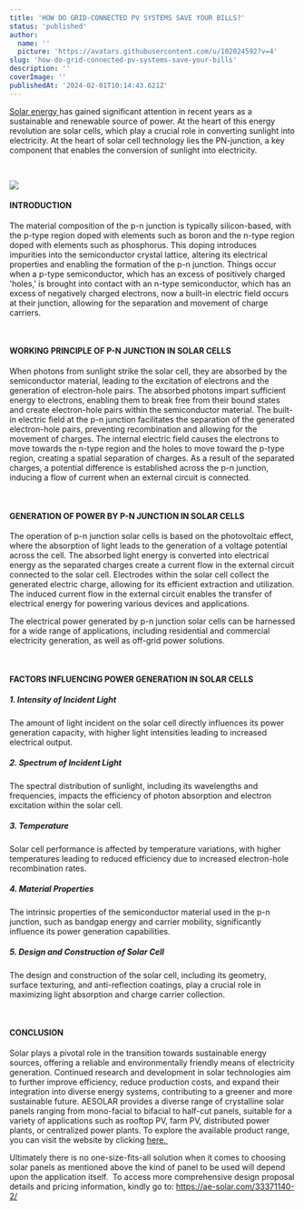 ```yaml
---
title: 'HOW DO GRID-CONNECTED PV SYSTEMS SAVE YOUR BILLS?'
status: 'published'
author:
  name: ''
  picture: 'https://avatars.githubusercontent.com/u/102024592?v=4'
slug: 'how-do-grid-connected-pv-systems-save-your-bills'
description: ''
coverImage: ''
publishedAt: '2024-02-01T10:14:43.621Z'
---
```


[Solar energy ](https://ae-solar.com/)has gained significant attention in recent years as a sustainable and renewable source of power. At the heart of this energy revolution are solar cells, which play a crucial role in converting sunlight into electricity. At the heart of solar cell technology lies the PN-junction, a key component that enables the conversion of sunlight into electricity.

 

![](https://ae-solar.com/wp-content/uploads/2024/01/%E5%BE%AE%E4%BF%A1%E5%9B%BE%E7%89%87_20231229141722-scaled.jpg)

#### 

#### **INTRODUCTION**

The material composition of the p-n junction is typically silicon-based, with the p-type region doped with elements such as boron and the n-type region doped with elements such as phosphorus. This doping introduces impurities into the semiconductor crystal lattice, altering its electrical properties and enabling the formation of the p-n junction. Things occur when a p-type semiconductor, which has an excess of positively charged 'holes,' is brought into contact with an n-type semiconductor, which has an excess of negatively charged electrons, now a built-in electric field occurs at their junction, allowing for the separation and movement of charge carriers.

 

#### **WORKING PRINCIPLE OF P-N JUNCTION IN SOLAR CELLS**

When photons from sunlight strike the solar cell, they are absorbed by the semiconductor material, leading to the excitation of electrons and the generation of electron-hole pairs. The absorbed photons impart sufficient energy to electrons, enabling them to break free from their bound states and create electron-hole pairs within the semiconductor material. The built-in electric field at the p-n junction facilitates the separation of the generated electron-hole pairs, preventing recombination and allowing for the movement of charges. The internal electric field causes the electrons to move towards the n-type region and the holes to move toward the p-type region, creating a spatial separation of charges. As a result of the separated charges, a potential difference is established across the p-n junction, inducing a flow of current when an external circuit is connected.

 

#### **GENERATION OF POWER BY P-N JUNCTION IN SOLAR CELLS**

The operation of p-n junction solar cells is based on the photovoltaic effect, where the absorption of light leads to the generation of a voltage potential across the cell. The absorbed light energy is converted into electrical energy as the separated charges create a current flow in the external circuit connected to the solar cell. Electrodes within the solar cell collect the generated electric charge, allowing for its efficient extraction and utilization. The induced current flow in the external circuit enables the transfer of electrical energy for powering various devices and applications.

The electrical power generated by p-n junction solar cells can be harnessed for a wide range of applications, including residential and commercial electricity generation, as well as off-grid power solutions.

 

#### **FACTORS INFLUENCING POWER GENERATION IN SOLAR CELLS**

##### **1. Intensity of Incident Light**

The amount of light incident on the solar cell directly influences its power generation capacity, with higher light intensities leading to increased electrical output.

##### **2. Spectrum of Incident Light**

The spectral distribution of sunlight, including its wavelengths and frequencies, impacts the efficiency of photon absorption and electron excitation within the solar cell.

##### **3. Temperature**

Solar cell performance is affected by temperature variations, with higher temperatures leading to reduced efficiency due to increased electron-hole recombination rates.

##### **4. Material Properties**

The intrinsic properties of the semiconductor material used in the p-n junction, such as bandgap energy and carrier mobility, significantly influence its power generation capabilities.

##### **5. Design and Construction of Solar Cell**

The design and construction of the solar cell, including its geometry, surface texturing, and anti-reflection coatings, play a crucial role in maximizing light absorption and charge carrier collection.

 

#### **CONCLUSION**

Solar plays a pivotal role in the transition towards sustainable energy sources, offering a reliable and environmentally friendly means of electricity generation. Continued research and development in solar technologies aim to further improve efficiency, reduce production costs, and expand their integration into diverse energy systems, contributing to a greener and more sustainable future. AESOLAR provides a diverse range of crystalline solar panels ranging from mono-facial to bifacial to half-cut panels, suitable for a variety of applications such as rooftop PV, farm PV, distributed power plants, or centralized power plants. To explore the available product range, you can visit the website by clicking [here. ](https://ae-solar.com/products-list/)

Ultimately there is no one-size-fits-all solution when it comes to choosing solar panels as mentioned above the kind of panel to be used will depend upon the application itself.  To access more comprehensive design proposal details and pricing information, kindly go to: <https://ae-solar.com/33371140-2/>